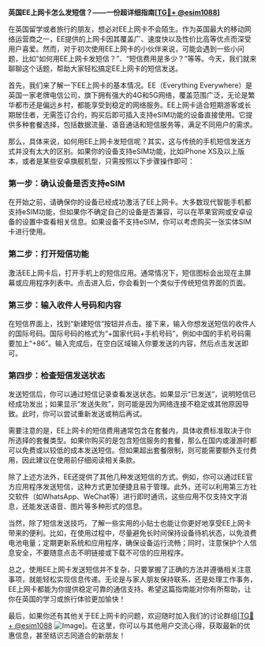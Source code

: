 **英国EE上网卡怎么发短信？——一份超详细指南[[TG💪+ @esim1088](https://t.me/s/esim1088)]**

在英国留学或者旅行的朋友，想必对EE上网卡不会陌生。作为英国最大的移动网络运营商之一，EE提供的上网卡因其覆盖广、速度快以及性价比高等优点而深受用户喜爱。然而，对于初次使用EE上网卡的小伙伴来说，可能会遇到一些小问题，比如“如何用EE上网卡发短信？”、“短信费用是多少？”等等。今天，我们就来聊聊这个话题，帮助大家轻松搞定EE上网卡的短信发送。

首先，我们来了解一下EE上网卡的基本情况。EE（Everything Everywhere）是英国一家老牌电信公司，旗下拥有强大的4G和5G网络，覆盖范围广泛，无论是繁华都市还是偏远乡村，都能享受到稳定的网络服务。EE上网卡适合短期游客或长期居住者，无需签订合约，购买后即可插入支持eSIM功能的设备直接使用。它提供多种套餐选择，包括数据流量、语音通话和短信服务等，满足不同用户的需求。

那么，具体来说，如何用EE上网卡发短信呢？其实，这与传统的手机短信发送方式并没有太大的区别。如果你的设备支持eSIM功能，比如iPhone XS及以上版本，或者是某些安卓旗舰机型，只需按照以下步骤操作即可：

### 第一步：确认设备是否支持eSIM

在开始之前，请确保你的设备已经成功激活了EE上网卡。大多数现代智能手机都支持eSIM功能，但如果你不确定自己的设备是否兼容，可以在苹果官网或安卓设备的设置中查看相关信息。如果设备不支持eSIM，你可以考虑购买一张实体SIM卡进行使用。

### 第二步：打开短信功能

激活EE上网卡后，打开手机上的短信应用。通常情况下，短信图标会出现在主屏幕或应用程序列表中。点击进入后，你会看到一个类似于传统短信界面的页面。

### 第三步：输入收件人号码和内容

在短信界面上，找到“新建短信”按钮并点击。接下来，输入你想发送短信的收件人的国际号码。国际号码的格式为“+国家代码+手机号码”，例如中国的手机号码需要加上“+86”。输入完成后，在空白区域输入你要发送的内容，然后点击发送即可。

### 第四步：检查短信发送状态

发送短信后，你可以通过短信记录查看发送状态。如果显示“已发送”，说明短信已经成功发出；如果显示“发送失败”，则可能是因为网络连接不稳定或其他原因导致。此时，你可以尝试重新发送或稍后再试。

需要注意的是，EE上网卡的短信费用通常包含在套餐内，具体收费标准取决于你所选择的套餐类型。如果你购买的是包含短信服务的套餐，那么在国内或漫游时都可以免费或以较低的成本发送短信。但如果超出套餐限制，则可能需要额外支付费用，因此建议在使用前仔细阅读相关条款。

除了上述方法外，EE还提供了其他几种发送短信的方式。例如，你可以通过EE官方应用程序发送短信，这种方式更加便捷且易于管理。此外，还可以利用第三方社交软件（如WhatsApp、WeChat等）进行即时通讯，这些应用不仅支持文字消息，还能发送语音、图片等多种形式的信息。

当然，除了短信发送技巧，了解一些实用的小贴士也能让你更好地享受EE上网卡带来的便利。比如，在使用过程中，尽量避免长时间保持设备待机状态，以免浪费电池电量；定期更新系统和应用程序，确保设备运行流畅；同时，注意保护个人信息安全，不要随意点击不明链接或下载不可信的应用程序。

总之，使用EE上网卡发送短信并不复杂，只要掌握了正确的方法并遵循相关注意事项，就能轻松实现信息传递。无论是与家人朋友保持联系，还是处理工作事务，EE上网卡都能为你提供稳定可靠的通信支持。希望这篇指南能对你有所帮助，让你在英国的学习或旅行体验更加愉快！

最后，如果你还有其他关于EE上网卡的问题，欢迎随时加入我们的讨论群组[[TG💪+ @esim1088](https://t.me/s/esim1088) ![Image](https://i.postimg.cc/4NQfJmqS/Snipaste-2025-05-13-00-14-12.png)]。在这里，你可以与其他用户交流心得，获取最新的优惠信息，甚至结识志同道合的新朋友！